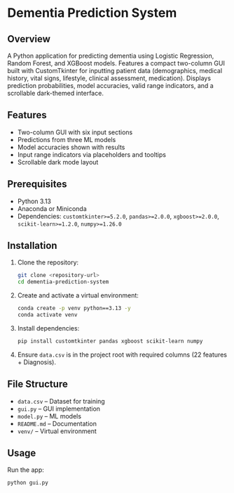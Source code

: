 # Dementia Prediction System

## Overview
A Python application for predicting dementia using Logistic Regression, Random Forest, and XGBoost models. Features a compact two-column GUI built with CustomTkinter for inputting patient data (demographics, medical history, vital signs, lifestyle, clinical assessment, medication). Displays prediction probabilities, model accuracies, valid range indicators, and a scrollable dark-themed interface.

## Features
- Two-column GUI with six input sections  
- Predictions from three ML models  
- Model accuracies shown with results  
- Input range indicators via placeholders and tooltips  
- Scrollable dark mode layout  

## Prerequisites
- Python 3.13  
- Anaconda or Miniconda  
- Dependencies: `customtkinter>=5.2.0`, `pandas>=2.0.0`, `xgboost>=2.0.0`, `scikit-learn>=1.2.0`, `numpy>=1.26.0`  

## Installation
1. Clone the repository:
   ```bash
   git clone <repository-url>
   cd dementia-prediction-system

2. Create and activate a virtual environment:

   ```bash
   conda create -p venv python==3.13 -y
   conda activate venv
   ```
3. Install dependencies:

   ```bash
   pip install customtkinter pandas xgboost scikit-learn numpy
   ```
4. Ensure `data.csv` is in the project root with required columns (22 features + Diagnosis).

## File Structure

* `data.csv` – Dataset for training
* `gui.py` – GUI implementation
* `model.py` – ML models
* `README.md` – Documentation
* `venv/` – Virtual environment

## Usage

Run the app:

```bash
python gui.py
```

